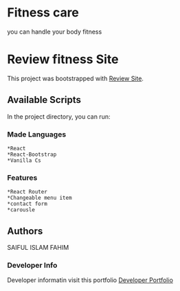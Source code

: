 # Fitness care
you can handle your body fitness 

# Review fitness Site
This project was bootstrapped with [Review Site](https://naughty-beaver-e15c3e.netlify.app/).

## Available Scripts

In the project directory, you can run:

### Made Languages
    *React
    *React-Bootstrap
    *Vanilla Cs

### Features

    *React Router
    *Changeable menu item
    *contact form
    *carousle


## Authors
 
 SAIFUL ISLAM FAHIM

### Developer Info

   Developer informatin visit this portfolio [Developer Portfolio](https://siffahim.github.io/developer-portfolio/)

